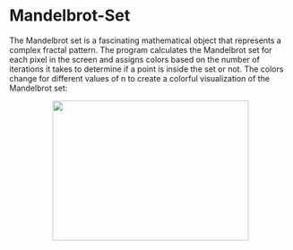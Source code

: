 # Mandelbrot-Set
The Mandelbrot set is a fascinating mathematical object that represents a complex fractal pattern. The program calculates the Mandelbrot set for each pixel in the screen and assigns colors based on the number of iterations it takes to determine if a point is inside the set or not. The colors change for different values of n to create a colorful visualization of the Mandelbrot set:
<p align="center">
  <img width=350px height=250px src="https://github.com/AdriAlfonso/Mandelbrot-Set/assets/90824134/efddb06b-77ed-43e0-953a-f4e5814d211a">
</p>
